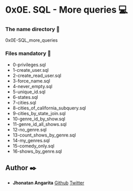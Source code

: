 # 0x0E. SQL - More queries :computer:

### The name directory :file_folder:

0x0E-SQL_more_queries

### Files mandatory :page_facing_up:

* 0-privileges.sql
* 1-create_user.sql
* 2-create_read_user.sql
* 3-force_name.sql
* 4-never_empty.sql
* 5-unique_id.sql
* 6-states.sql
* 7-cities.sql
* 8-cities_of_california_subquery.sql
* 9-cities_by_state_join.sql
* 10-genre_id_by_show.sql
* 11-genre_id_all_shows.sql
* 12-no_genre.sql
* 13-count_shows_by_genre.sql
* 14-my_genres.sql
* 15-comedy_only.sql
* 16-shows_by_genre.sql

## Author :black_nib:

* **Jhonatan Angarita** [Github](https://github.com/JhonathanAlejandro01)
  	     		[Twitter](https://twitter.com/Alejandro_Angar)